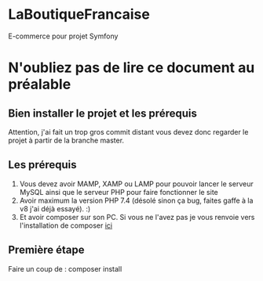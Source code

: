 # LaBoutiqueFrancaise
E-commerce pour projet Symfony

# N'oubliez pas de lire ce document au préalable

## Bien installer le projet et les prérequis

Attention, j'ai fait un trop gros commit distant vous devez donc regarder le projet à partir de la branche master.

## Les prérequis

1. Vous devez avoir MAMP, XAMP ou LAMP pour pouvoir lancer le serveur MySQL ainsi que le serveur PHP pour faire fonctionner le site
2. Avoir maximum la version PHP 7.4 (désolé sinon ça bug, faites gaffe à la v8 j'ai déjà essayé).      :)
3. Et avoir composer sur son PC. Si vous ne l'avez pas je vous renvoie vers l'installation de composer [ici](https://getcomposer.org/)


 
## Première étape

Faire un coup de :
	composer install



